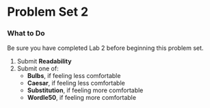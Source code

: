 # Problem Set 2

### What to Do

Be sure you have completed Lab 2 before beginning this problem set.

1. Submit **Readability**
2. Submit one of:
    - **Bulbs**, if feeling less comfortable
    - **Caesar**, if feeling less comfortable
    - **Substitution**, if feeling more comfortable
    - **Wordle50**, if feeling more comfortable